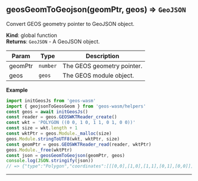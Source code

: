 <a name="geosGeomToGeojson"></a>

## geosGeomToGeojson(geomPtr, geos) ⇒ <code>GeoJSON</code>
Convert GEOS geometry pointer to GeoJSON object.

**Kind**: global function  
**Returns**: <code>GeoJSON</code> - A GeoJSON object.  

| Param | Type | Description |
| --- | --- | --- |
| geomPtr | <code>number</code> | The GEOS geometry pointer. |
| geos | <code>geos</code> | The GEOS module object. |

**Example**  
```js
import initGeosJs from 'geos-wasm'
import { geojsonToGeosGeom } from 'geos-wasm/helpers'
const geos = await initGeosJs()
const reader = geos.GEOSWKTReader_create()
const wkt = 'POLYGON ((0 0, 1 0, 1 1, 0 1, 0 0))'
const size = wkt.length + 1
const wktPtr = geos.Module._malloc(size)
geos.Module.stringToUTF8(wkt, wktPtr, size)
const geomPtr = geos.GEOSWKTReader_read(reader, wktPtr)
geos.Module._free(wktPtr)
const json = geosGeomToGeojson(geomPtr, geos)
console.log(JSON.stringify(json))
// => {"type":"Polygon","coordinates":[[[0,0],[1,0],[1,1],[0,1],[0,0]]]}
```

---
